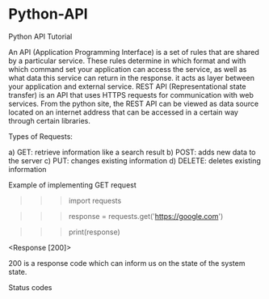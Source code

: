 # Python-API
Python API Tutorial

An API (Application Programming Interface) is a set of rules that are shared by a particular service. These rules determine in which format and with which command set your application can access the service, as well as what data this service can return in the response. it acts as layer between your application and external service.
REST API (Representational state transfer) is an API that uses HTTPS requests for communication with web services.
From the python site, the REST API can be viewed as data source located on an internet address that can be accessed in a certain way through certain libraries.

Types of Requests:

a) GET: retrieve information like a search result
b) POST: adds new data to the server
c) PUT: changes existing information
d) DELETE: deletes existing information

Example of implementing GET request

>>> import requests

>>> response = requests.get('https://google.com')

>>> print(response)

<Response [200]>

200 is a response code which can inform us on the state of the system state.

Status codes



